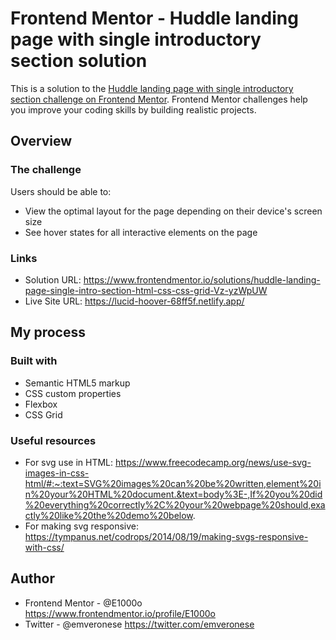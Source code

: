 # Frontend Mentor - Huddle landing page with single introductory section solution

This is a solution to the [Huddle landing page with single introductory section challenge on Frontend Mentor](https://www.frontendmentor.io/challenges/huddle-landing-page-with-a-single-introductory-section-B_2Wvxgi0). Frontend Mentor challenges help you improve your coding skills by building realistic projects. 

## Overview

### The challenge

Users should be able to:

- View the optimal layout for the page depending on their device's screen size
- See hover states for all interactive elements on the page

### Links

- Solution URL: https://www.frontendmentor.io/solutions/huddle-landing-page-single-intro-section-html-css-css-grid-Vz-yzWpUW
- Live Site URL: https://lucid-hoover-68ff5f.netlify.app/

## My process

### Built with

- Semantic HTML5 markup
- CSS custom properties
- Flexbox
- CSS Grid

### Useful resources

- For svg use in HTML: https://www.freecodecamp.org/news/use-svg-images-in-css-html/#:~:text=SVG%20images%20can%20be%20written,element%20in%20your%20HTML%20document.&text=body%3E-,If%20you%20did%20everything%20correctly%2C%20your%20webpage%20should,exactly%20like%20the%20demo%20below.
- For making svg responsive: https://tympanus.net/codrops/2014/08/19/making-svgs-responsive-with-css/

## Author

- Frontend Mentor - @E1000o https://www.frontendmentor.io/profile/E1000o
- Twitter - @emveronese https://twitter.com/emveronese
